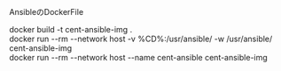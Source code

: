 AnsibleのDockerFile  
  
docker build -t cent-ansible-img .  
docker run --rm --network host -v %CD%:/usr/ansible/ -w /usr/ansible/ cent-ansible-img  
docker run --rm --network host --name cent-ansible cent-ansible-img 
